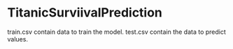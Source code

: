 # TitanicSurviivalPrediction

train.csv contain data to train the model. 
test.csv contain the data to predict values. 
